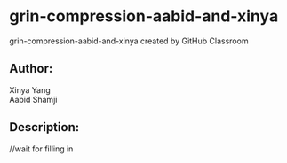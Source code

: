 # grin-compression-aabid-and-xinya
grin-compression-aabid-and-xinya created by GitHub Classroom

## Author:
Xinya Yang <br>
Aabid Shamji

## Description: 
//wait for filling in
